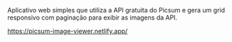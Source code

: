 Aplicativo web simples que utiliza a API gratuita do Picsum e gera um grid responsivo com paginação para exibir as imagens da API.

https://picsum-image-viewer.netlify.app/
